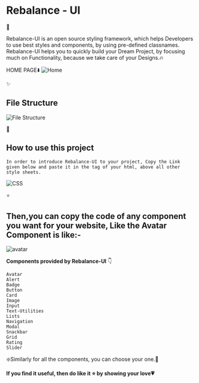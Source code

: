 <h1><strong>Rebalance - UI</strong></h1>💟

Rebalance-UI is an open source styling framework, which helps Developers to use best styles and components, by using pre-defined classnames. Rebalance-UI helps you to quickly build your Dream Project, by focusing much on Functionality, because we take care of your Designs.🔥

HOME PAGE⬇️
![Home](https://user-images.githubusercontent.com/56014170/152389165-a573299e-3887-44f1-8b50-02a408468d94.gif)

✨<h2>File Structure</h2>

![File Structure](https://user-images.githubusercontent.com/56014170/152545821-0a35c162-3016-4f7c-8ba1-345e0b99e0c3.gif)

🔹<h2>How to use this project</h2>

`In order to introduce Rebalance-UI to your project, Copy the Link given below and paste it in the tag of your html, above all other style sheets.`

![CSS](https://user-images.githubusercontent.com/56014170/152546895-edad6e60-96e3-44d0-ba86-7469dc27d402.gif)


⭐<h2>Then,you can copy the code of any component you want for your website, Like the Avatar Component is like:-</h2>

![avatar](https://user-images.githubusercontent.com/56014170/152547446-85981170-3f03-4024-be03-4ab30b435184.gif)

<strong>Components provided by Rebalance-UI</strong> 👇

    Avatar
    Alert
    Badge
    Button
    Card
    Image
    Input
    Text-Utilities
    Lists
    Navigation
    Modal
    Snackbar
    Grid
    Rating
    Slider


❇️Similarly for all the components, you can choose your one.🌟

<strong>If you find it useful, then do like it ⭐ by showing your love💗 </strong>


